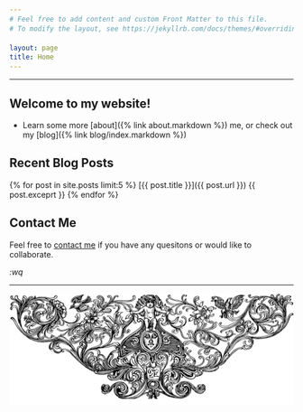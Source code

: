 ```yaml
---
# Feel free to add content and custom Front Matter to this file.
# To modify the layout, see https://jekyllrb.com/docs/themes/#overriding-theme-defaults

layout: page
title: Home
---
```


---

## Welcome to my website!

- Learn some more [about]({% link about.markdown %}) me, or check out my [blog]({% link blog/index.markdown %})

## Recent Blog Posts
{% for post in site.posts limit:5 %}
[{{ post.title }}]({{ post.url }})
{{ post.exceprt }}
{% endfor %}

## Contact Me
Feel free to [contact me](mailto:judz1105@gmail.com) if you have any quesitons or would like to collaborate.

*:wq*

---

![Cherub](/img/ornate.png)
